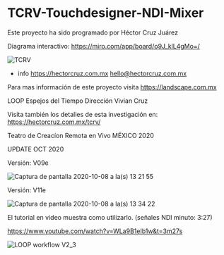 # TCRV-Touchdesigner-NDI-Mixer

Este proyecto ha sido programado por 
Héctor Cruz Juárez

Diagrama interactivo: https://miro.com/app/board/o9J_klL4gMo=/

![TCRV](https://user-images.githubusercontent.com/6895326/95414031-7c924280-08f2-11eb-8afe-915d383766a1.jpg)

+ info https://hectorcruz.com.mx
hello@hectorcruz.com.mx

Para mas información de este proyecto
visita https://landscape.com.mx

LOOP Espejos del Tiempo
Dirección Vivian Cruz

Visita también los detalles de esta investigación en: https://hectorcruz.com.mx/tcrv/

Teatro de Creacíon Remota en Vivo
MÉXICO 2020

UPDATE OCT 2020


Versión: V09e

![Captura de pantalla 2020-10-08 a la(s) 13 21 55](https://user-images.githubusercontent.com/6895326/95499820-79876880-096b-11eb-83f0-d4d761ca1402.jpg)

Versión: V11e

![Captura de pantalla 2020-10-08 a la(s) 13 34 22](https://user-images.githubusercontent.com/6895326/95499830-7be9c280-096b-11eb-965c-7b1cfe06ea79.jpg)



El tutorial en video muestra como utilizarlo. (señales NDI minuto: 3:27)

https://www.youtube.com/watch?v=WLa9B1eIb1w&t=3m27s

![LOOP workflow V2_3](https://user-images.githubusercontent.com/6895326/84718724-0894ee80-af3f-11ea-9197-64cac484b7ef.jpg)

